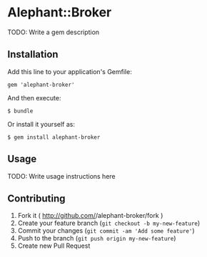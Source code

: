 # Alephant::Broker

TODO: Write a gem description

## Installation

Add this line to your application's Gemfile:

    gem 'alephant-broker'

And then execute:

    $ bundle

Or install it yourself as:

    $ gem install alephant-broker

## Usage

TODO: Write usage instructions here

## Contributing

1. Fork it ( http://github.com/<my-github-username>/alephant-broker/fork )
2. Create your feature branch (`git checkout -b my-new-feature`)
3. Commit your changes (`git commit -am 'Add some feature'`)
4. Push to the branch (`git push origin my-new-feature`)
5. Create new Pull Request
